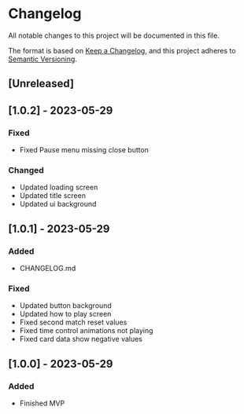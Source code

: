 # Changelog

All notable changes to this project will be documented in this file.

The format is based on [Keep a Changelog](https://keepachangelog.com/en/1.0.0/),
and this project adheres to [Semantic Versioning](https://semver.org/spec/v2.0.0.html).

## [Unreleased]

## [1.0.2] - 2023-05-29

### Fixed

- Fixed Pause menu missing close button

### Changed

- Updated loading screen
- Updated title screen
- Updated ui background

## [1.0.1] - 2023-05-29

### Added

- CHANGELOG.md

### Fixed

- Updated button background
- Updated how to play screen
- Fixed second match reset values
- Fixed time control animations not playing
- Fixed card data show negative values

## [1.0.0] - 2023-05-29

### Added

- Finished MVP
